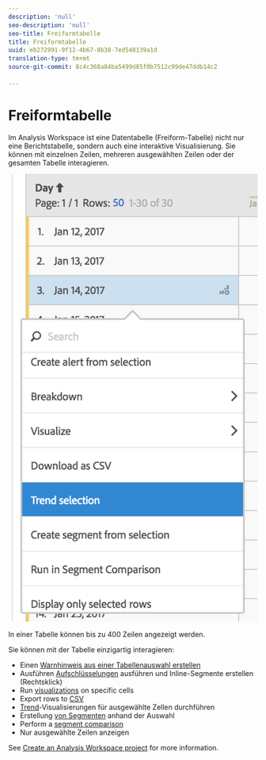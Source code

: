 ```yaml
---
description: 'null'
seo-description: 'null'
seo-title: Freiformtabelle
title: Freiformtabelle
uuid: eb272991-9f12-4b67-8b38-7ed548139a1d
translation-type: tm+mt
source-git-commit: 8c4c368a84ba5499d85f0b7512c99de47ddb14c2

---
```



# Freiformtabelle

Im Analysis Workspace ist eine Datentabelle (Freiform-Tabelle) nicht nur eine Berichtstabelle, sondern auch eine interaktive Visualisierung. Sie können mit einzelnen Zeilen, mehreren ausgewählten Zeilen oder der gesamten Tabelle interagieren.

![](assets/data-table.png)

In einer Tabelle können bis zu 400 Zeilen angezeigt werden.

Sie können mit der Tabelle einzigartig interagieren:

* Einen [Warnhinweis aus einer Tabellenauswahl erstellen](/help/components/c-alerts/alert-builder.md)
* Ausführen [Aufschlüsselungen](/help/analyze/analysis-workspace/components/dimensions/t-breakdown-fa.md) ausführen und Inline-Segmente erstellen (Rechtsklick)
* Run [visualizations](/help/analyze/analysis-workspace/visualizations/freeform-analysis-visualizations.md) on specific cells
* Export rows to [CSV](/help/analyze/analysis-workspace/curate-share/download-send.md)
* [Trend](/help/analyze/analysis-workspace/analysis-workspace-features.md#section_34930C967C104C2B9092BA8DCF2BF81A)-Visualisierungen für ausgewählte Zellen durchführen
* Erstellung     [von Segmenten](/help/analyze/analysis-workspace/components/t-freeform-project-segment.md) anhand der Auswahl
* Perform a [segment comparison](/help/analyze/analysis-workspace/c-panels/c-segment-comparison/segment-comparison.md)
* Nur ausgewählte Zeilen anzeigen

See [Create an Analysis Workspace project](/help/analyze/analysis-workspace/build-workspace-project/t-freeform-project.md) for more information.
